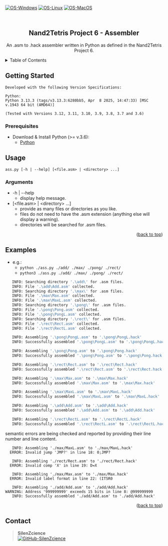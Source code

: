 <div id="top"></div>

[![OS-Windows]][OS-Windows]
[![OS-Linux]][OS-Linux]
[![OS-MacOS]][OS-MacOS]

<br/>
<div align="center">
<h2 align="center">Nand2Tetris Project 6 - Assembler</h2>
   <p align="center">
      An .asm to .hack assembler written in Python as defined in the Nand2Tetris Project 6.
   </p>
</div>

<details>
   <summary>Table of Contents</summary>
   <ol>
      <li>
         <a href="#getting-started">Getting Started</a>
         <ul>
            <li><a href="#prerequisites">Prerequisites</a></li>
         </ul>
      </li>
      <li><a href="#usage">Usage</a></li>
         <ul>
            <li><a href="#arguments">Arguments</a></li>
         </ul>
      <li><a href="#examples">Examples</a></li>
      <li><a href="#contact">Contact</a></li>
   </ol>
</details>

## Getting Started

```console
Developed with the following Version Specifications:

Python:
Python 3.13.3 (tags/v3.13.3:6280bb5, Apr  8 2025, 14:47:33) [MSC v.1943 64 bit (AMD64)]

(Tested with Versions 3.12, 3.11, 3.10, 3.9, 3.8, 3.7 and 3.6)
```

### Prerequisites

- Download & Install Python (>= v.3.6):
    - [Python](https://www.python.org/downloads/)

## Usage

```console
ass.py [-h | --help] [<file.asm> | <directory> ...]
```

### Arguments

- -h | --help
    - display help message.
- [\<file.asm\> | \<directory\> ...]
    - provide as many files or directories as you like.
    - files do not need to have the .asm extension (anything else will display a warning).
    - directories will be searched for .asm files.

<p align="right">(<a href="#top">back to top</a>)</p>

## Examples

- e.g.:
    - ```python ./ass.py ./add/ ./max/ ./pong/ ./rect/```
    - ```python3 ./ass.py ./add/ ./max/ ./pong/ ./rect/```

```bash
   INFO: Searching directory '.\add\' for .asm files.
   INFO: File '.\add\Add.asm' collected.
   INFO: Searching directory '.\max\' for .asm files.
   INFO: File '.\max\Max.asm' collected.
   INFO: File '.\max\MaxL.asm' collected.
   INFO: Searching directory '.\pong\' for .asm files.
   INFO: File '.\pong\Pong.asm' collected.
   INFO: File '.\pong\PongL.asm' collected.
   INFO: Searching directory '.\rect\' for .asm files.
   INFO: File '.\rect\Rect.asm' collected.
   INFO: File '.\rect\RectL.asm' collected.

   INFO: Assembling '.\pong\PongL.asm' to '.\pong\PongL.hack'
   INFO: Successfully assembled '.\pong\PongL.asm' to '.\pong\PongL.hack'

   INFO: Assembling '.\pong\Pong.asm' to '.\pong\Pong.hack'
   INFO: Successfully assembled '.\pong\Pong.asm' to '.\pong\Pong.hack'

   INFO: Assembling '.\rect\Rect.asm' to '.\rect\Rect.hack'
   INFO: Successfully assembled '.\rect\Rect.asm' to '.\rect\Rect.hack'

   INFO: Assembling '.\max\Max.asm' to '.\max\Max.hack'
   INFO: Successfully assembled '.\max\Max.asm' to '.\max\Max.hack'

   INFO: Assembling '.\max\MaxL.asm' to '.\max\MaxL.hack'
   INFO: Successfully assembled '.\max\MaxL.asm' to '.\max\MaxL.hack'

   INFO: Assembling '.\add\Add.asm' to '.\add\Add.hack'
   INFO: Successfully assembled '.\add\Add.asm' to '.\add\Add.hack'

   INFO: Assembling '.\rect\RectL.asm' to '.\rect\RectL.hack'
   INFO: Successfully assembled '.\rect\RectL.asm' to '.\rect\RectL.hack'
```

semantic errors are being checked and reported by providing their line number and line content.



```
   INFO: Assembling './max/MaxL.asm' to './max/MaxL.hack'
  ERROR: Invalid jump 'JMP?' in line 18: 0;JMP?

   INFO: Assembling './rect/Rect.asm' to './rect/Rect.hack'
  ERROR: Invalid comp 'X' in line 19: D=X

   INFO: Assembling './max/Max.asm' to './max/Max.hack'
  ERROR: Invalid label format in line 22: (ITSR0

   INFO: Assembling './add/Add.asm' to './add/Add.hack'
WARNING: Address '999999999' exceeds 15 bits in line 8: @999999999
   INFO: Successfully assembled './add/Add.asm' to './add/Add.hack'
```

<p align="right">(<a href="#top">back to top</a>)</p>

## Contact

> **SilenZcience** <br/>
[![GitHub-SilenZcience][GitHub-SilenZcience]](https://github.com/SilenZcience)

[GitHub-SilenZcience]: https://img.shields.io/badge/GitHub-SilenZcience-orange

[OS-Windows]: https://img.shields.io/badge/os-windows-green
[OS-Linux]: https://img.shields.io/badge/os-linux-green
[OS-MacOS]: https://img.shields.io/badge/os-macOS-green
